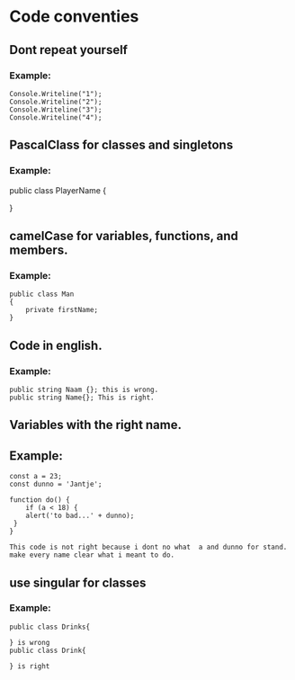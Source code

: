 # Code conventies
## Dont repeat yourself ##
### Example:

    Console.Writeline("1");             
    Console.Writeline("2");
    Console.Writeline("3");
    Console.Writeline("4");


## PascalClass for classes and singletons ##
### Example:
    
   public class PlayerName
   {

   }

## camelCase for variables, functions, and members.

### Example:

    public class Man
    {
        private firstName;
    }
    

## Code in english.

### Example:


    public string Naam {}; this is wrong.
    public string Name{}; This is right.

## Variables with the right name.

## Example:

    const a = 23;
    const dunno = 'Jantje';

    function do() {
        if (a < 18) {
        alert('to bad...' + dunno);
     }
    }   
    
    This code is not right because i dont no what  a and dunno for stand. make every name clear what i meant to do.


## use singular for classes

### Example:

    public class Drinks{
        
    } is wrong
    public class Drink{

    } is right